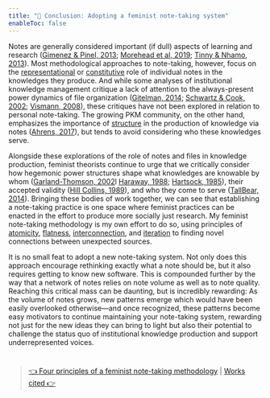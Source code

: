 ```yaml
---
title: "📖 Conclusion: Adopting a feminist note-taking system"
enableToc: false
---
```


Notes are generally considered important (if dull) aspects of learning and research ([Gimenez & Pinel, 2013](References/Gimenez%20&%20Pinel,%202013.md); [Morehead et al, 2019](References/Morehead%20et%20al,%202019.md); [Tinny & Nhamo, 2013](References/Tinny%20&%20Nhamo,%202013.md)). Most methodological approaches to note-taking, however, focus on the [representational](📖3%20Notes%20as%20representations%20of%20knowledge.md) or [constitutive](📖4%20Notes%20as%20constructions%20of%20knowledge.md) role of individual notes in the knowledges they produce. And while some analyses of institutional knowledge management critique a lack of attention to the always-present power dynamics of file organization ([Gitelman, 2014](References/Gitelman,%202014.md); [Schwartz & Cook, 2002](References/Schwartz%20&%20Cook,%202002.md); [Vismann, 2008](References/Vismann,%202008.md)), these critiques have not been explored in relation to personal note-taking. The growing PKM community, on the other hand, emphasizes the importance of [structure](📖5%20Notes%20as%20structures%20of%20knowledge.md) in the production of knowledge via notes ([Ahrens, 2017](References/Ahrens,%202017.md)), but tends to avoid considering who these knowledges serve. 

Alongside these explorations of the role of notes and files in knowledge production, feminist theorists continue to urge that we critically consider how hegemonic power structures shape what knowledges are knowable by whom ([Garland-Thomson, 2002](References/Garland-Thomson,%202002.md)l [Haraway, 1988](References/Haraway,%201988.md); [Hartsock, 1985](References/Hartsock,%201985.md)), their accepted validity ([Hill Collins, 1989](References/Hill%20Collins,%201989.md)), and who they come to serve ([TallBear, 2014](References/TallBear,%202014.md)). Bringing these bodies of work together, we can see that establishing a note-taking practice is one space where feminist practices can be enacted in the effort to produce more socially just research. My feminist note-taking methodology is my own effort to do so, using principles of [atomicity](📖6a%20Principle%20of%20atomicity.md), [flatness](📖6b%20Principle%20of%20flatness.md), [interconnection](📖6c%20Principle%20of%20interconnection.md), and [iteration](📖6d%20Principle%20of%20iteration.md) to finding novel connections between unexpected sources. 

It is no small feat to adopt a new note-taking system. Not only does this approach encourage rethinking exactly what a note should be, but it also requires getting to know new software. This is compounded further by the way that a network of notes relies on note volume as well as to note quality. Reaching this critical mass can be daunting, but is incredibly rewarding: As the volume of notes grows, new patterns emerge which would have been easily overlooked otherwise—and once recognized, these patterns become easy motivators to continue maintaining your note-taking system, rewarding not just for the new ideas they can bring to light but also their potential to challenge the status quo of institutional knowledge production and support underrepresented voices. 

# 

 > 
 > [👈 Four principles of a feminist note-taking methodology](📖6%20Four%20principles%20of%20a%20feminist%20note-taking%20methodology.md) | [Works cited  👉](Works%20cited.md)
